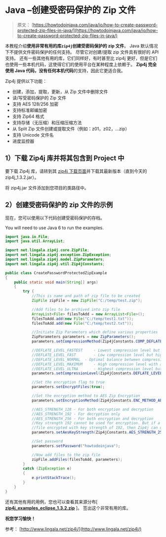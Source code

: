 # Java –创建受密码保护的 Zip 文件

> 原文： [https://howtodoinjava.com/java/io/how-to-create-password-protected-zip-files-in-java/](https://howtodoinjava.com/java/io/how-to-create-password-protected-zip-files-in-java/)

本教程介绍**使用非常有用的库`zip4j`创建受密码保护的 zip 文件**。 Java 默认情况下不提供文件密码保护的任何支持。 尽管它对创建/提取 zip 文件具有很好的 API 支持。 还有一些其他有用的库，它们同样好，有时甚至比 zip4j 更好，但是它们也使用一些本机代码，这使得它们的使用平台在某种程度上依赖于。 **Zip4j 完全使用 Java 代码，没有任何本机代码**的支持，因此它更适合我。

Zip4j 提供以下功能：

*   创建，添加，提取，更新，从 Zip 文件中删除文件
*   读/写受密码保护的 Zip 文件
*   支持 AES 128/256 加密
*   支持标准邮​​编加密
*   支持 Zip64 格式
*   支持存储（无压缩）和压缩压缩方法
*   从 Split Zip 文件创建或提取文件（例如：z01，z02，…zip）
*   支持 Unicode 文件名
*   进度监控器

## 1）下载 Zip4j 库并将其包含到 Project 中

要下载 Zip4j 库，请转到其 [zip4j 下载页面](http://www.lingala.net/zip4j/download.php)并下载其最新版本（直到今天的 zip4j_1.3.2.jar）。

将 zip4j.jar 文件添加到您项目的类路径中。

## 2）创建受密码保护的 zip 文件的示例

现在，您可以使用以下代码创建受密码保护的存档。

You will need to use Java 6 to run the examples.

```java
import java.io.File;
import java.util.ArrayList;

import net.lingala.zip4j.core.ZipFile;
import net.lingala.zip4j.exception.ZipException;
import net.lingala.zip4j.model.ZipParameters;
import net.lingala.zip4j.util.Zip4jConstants;

public class CreatePasswordProtectedZipExample
{
	public static void main(String[] args) 
	{
		try {
			//This is name and path of zip file to be created
			ZipFile zipFile = new ZipFile("C:/temp/test.zip");

			//Add files to be archived into zip file
			ArrayList<File> filesToAdd = new ArrayList<File>();
			filesToAdd.add(new File("C:/temp/test1.txt"));
			filesToAdd.add(new File("C:/temp/test2.txt"));

			//Initiate Zip Parameters which define various properties
			ZipParameters parameters = new ZipParameters();
			parameters.setCompressionMethod(Zip4jConstants.COMP_DEFLATE); // set compression method to deflate compression

			//DEFLATE_LEVEL_FASTEST 	- Lowest compression level but higher speed of compression
			//DEFLATE_LEVEL_FAST 		- Low compression level but higher speed of compression
			//DEFLATE_LEVEL_NORMAL 	- Optimal balance between compression level/speed
			//DEFLATE_LEVEL_MAXIMUM 	- High compression level with a compromise of speed
			//DEFLATE_LEVEL_ULTRA 		- Highest compression level but low speed
			parameters.setCompressionLevel(Zip4jConstants.DEFLATE_LEVEL_NORMAL); 

			//Set the encryption flag to true
			parameters.setEncryptFiles(true);

			//Set the encryption method to AES Zip Encryption
			parameters.setEncryptionMethod(Zip4jConstants.ENC_METHOD_AES);

			//AES_STRENGTH_128 - For both encryption and decryption
			//AES_STRENGTH_192 - For decryption only
			//AES_STRENGTH_256 - For both encryption and decryption
			//Key strength 192 cannot be used for encryption. But if a zip file already has a
			//file encrypted with key strength of 192, then Zip4j can decrypt this file
			parameters.setAesKeyStrength(Zip4jConstants.AES_STRENGTH_256);

			//Set password
			parameters.setPassword("howtodoinjava");

			//Now add files to the zip file
			zipFile.addFiles(filesToAdd, parameters);
		} 
		catch (ZipException e) 
		{
			e.printStackTrace();
		}
	}
}

```

还有其他有用的用例，您也可以查看其来源分布[ [**zip4j_examples_eclipse_1.3.2.zip**](http://www.lingala.net/zip4j/includes/downloadzip4j.php?option=examples&fmt=eclipse&jre=1.4) ]。 签出这个非常有用的库。

**祝您学习愉快！**

参考： [http://www.lingala.net/zip4j/](http://www.lingala.net/zip4j/)